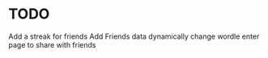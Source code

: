 # TODO

Add a streak for friends
Add Friends data 
dynamically change wordle enter page to share with friends

